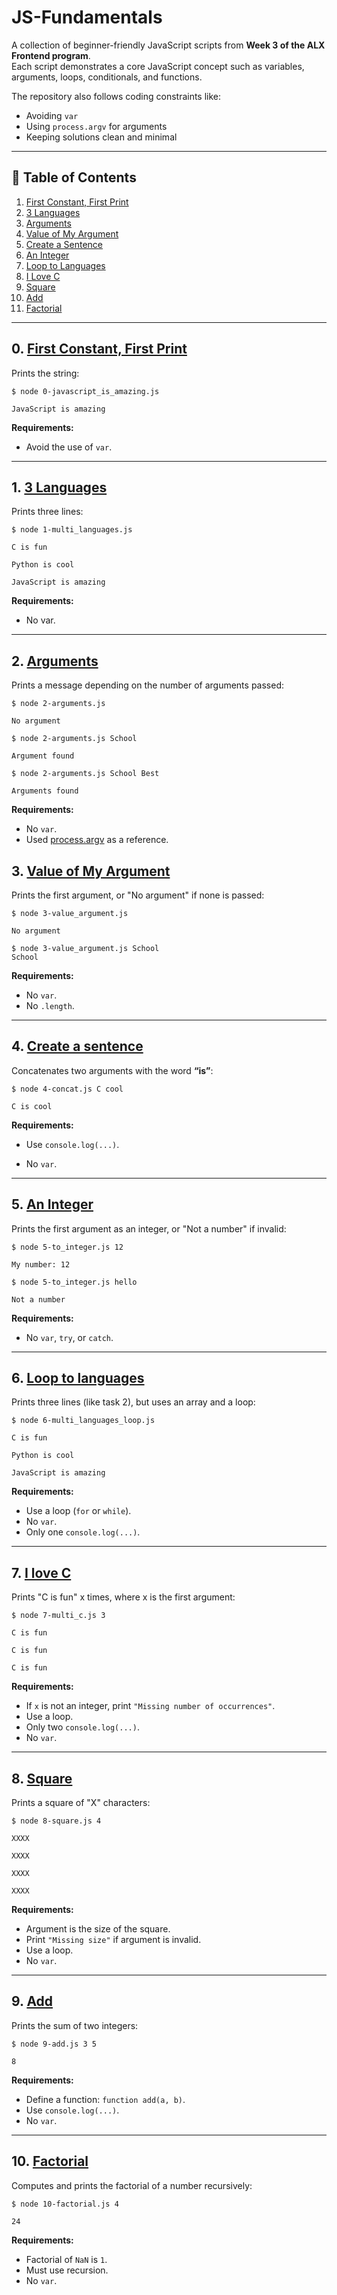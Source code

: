 # JS-Fundamentals  
A collection of beginner-friendly JavaScript scripts from **Week 3 of the ALX Frontend program**.  
Each script demonstrates a core JavaScript concept such as variables, arguments, loops, conditionals, and functions.  

The repository also follows coding constraints like:  
- Avoiding `var`  
- Using `process.argv` for arguments  
- Keeping solutions clean and minimal  

---

## 📑 Table of Contents  
1. [First Constant, First Print](#0-first-constant-first-print)  
2. [3 Languages](#1-3-languages)  
3. [Arguments](#2-arguments)  
4. [Value of My Argument](#3-value-of-my-argument)  
5. [Create a Sentence](#4-create-a-sentence)  
6. [An Integer](#5-an-integer)  
7. [Loop to Languages](#6-loop-to-languages)  
8. [I Love C](#7-i-love-c)  
9. [Square](#8-square)  
10. [Add](#9-add)  
11. [Factorial](#10-factorial)  

---

## 0. [First Constant, First Print](./0-javascript_is_amazing.js)  
Prints the string: 

```
$ node 0-javascript_is_amazing.js

JavaScript is amazing
```   

**Requirements:**
- Avoid the use of `var`.

---

## 1. [3 Languages](./1-multi_languages.js)
Prints three lines:

```
$ node 1-multi_languages.js 

C is fun

Python is cool  

JavaScript is amazing
```

**Requirements:**
- No var.

---

## 2. [Arguments](./2-arguments.js)
Prints a message depending on the number of arguments passed:

```
$ node 2-arguments.js

No argument 

$ node 2-arguments.js School

Argument found  

$ node 2-arguments.js School Best

Arguments found
```

**Requirements:**
- No `var`.
- Used [process.argv](https://nodejs.org/api/process.html#process_process_argv) as a reference.

## 3. [Value of My Argument](./3-value_argument.js)
Prints the first argument, or "No argument" if none is passed:

```
$ node 3-value_argument.js 

No argument

$ node 3-value_argument.js School   
School
```

**Requirements:**
- No `var`.
- No `.length`.

---

## 4. [Create a sentence](./4-concat.js)
Concatenates two arguments with the word **“is”**:

``` 
$ node 4-concat.js C cool

C is cool 
```

**Requirements:**
- Use `console.log(...)`.

- No `var`.

---

## 5. [An Integer](./5-to_integer.js)
Prints the first argument as an integer, or "Not a number" if invalid:

```
$ node 5-to_integer.js 12

My number: 12

$ node 5-to_integer.js hello

Not a number
```

**Requirements:**
- No `var`, `try`, or `catch`.

---

## 6. [Loop to languages](./6-multi_languages_loop.js)
Prints three lines (like task 2), but uses an array and a loop:

```
$ node 6-multi_languages_loop.js

C is fun

Python is cool

JavaScript is amazing
```

**Requirements:**
- Use a loop (`for` or `while`).
- No `var`.
- Only one `console.log(...)`.

---

## 7. [I love C](./7-multi_c.js)
Prints "C is fun" x times, where x is the first argument:

```
$ node 7-multi_c.js 3

C is fun

C is fun

C is fun
```

**Requirements:**
- If `x` is not an integer, print `"Missing number of occurrences"`.
- Use a loop.
- Only two `console.log(...)`.
- No `var`.

---

## 8. [Square](./8-square.js)
Prints a square of "X" characters:

```
$ node 8-square.js 4

XXXX

XXXX

XXXX

XXXX
```

**Requirements:**
- Argument is the size of the square.
- Print `"Missing size"` if argument is invalid.
- Use a loop.
- No `var`.

---

## 9. [Add](./9-add.js)
Prints the sum of two integers:

```
$ node 9-add.js 3 5

8
```

**Requirements:**
- Define a function: `function add(a, b)`.
- Use `console.log(...)`.
- No `var`.

---

## 10. [Factorial](./10-factorial.js)
Computes and prints the factorial of a number recursively:

```
$ node 10-factorial.js 4

24
```

**Requirements:**
- Factorial of `NaN` is `1`.
- Must use recursion.
- No `var`.